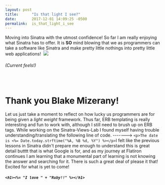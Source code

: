 ```yaml
---
layout: post
title:      "Is that light I see?"
date:       2017-12-01 14:09:25 -0500
permalink:  is_that_light_i_see
---
```


Moving into Sinatra with the utmost confidence! So far I am really enjoying what Sinatra has to offer. It is **SO** mind blowing that we as programmers can take a software like Sinatra and make pretty little nothings into pretty little web applications! 
​
![](https://i.pinimg.com/originals/ed/af/96/edaf96aac4782648c0fbbfdc22b0b1db.jpg)
​
###### (Current feels!)
​
​
# Thank you Blake Mizerany!
Let us just take a moment to reflect on how lucky us programmers are for being given a *light weight* framework. Thus far, ERB templating is really interesting and fun to work with, although I still need to brush up on ERB tags. While working on the Sinatra-Views-Lab I found myself having trouble understanding/translating the following line of code. ------->
​
`<p>The date is <%= Date.today.strftime("%A, %B %d, %Y") %></p>`
​
I felt like the previous lessons in Sinatra didn't prepare me enough to understand this is great detail butttt that is what Google is for, and as my journey at Flatiron continues I am learning that a monumental part of learning is not knowing the answer and searching for it. There is such a great deal of please it that! Excited for what is yet to come!
​
​
##### `<h1><%= "I love " + "Ruby!!" %></h1>`

